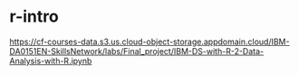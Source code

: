 # r-intro
https://cf-courses-data.s3.us.cloud-object-storage.appdomain.cloud/IBM-DA0151EN-SkillsNetwork/labs/Final_project/IBM-DS-with-R-2-Data-Analysis-with-R.ipynb
